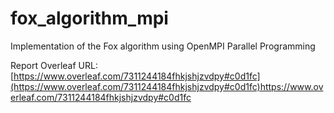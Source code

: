 # fox_algorithm_mpi
Implementation of the Fox algorithm using OpenMPI Parallel Programming

Report Overleaf URL:
[https://www.overleaf.com/7311244184fhkjshjzvdpy#c0d1fc](https://www.overleaf.com/7311244184fhkjshjzvdpy#c0d1fc)https://www.overleaf.com/7311244184fhkjshjzvdpy#c0d1fc
